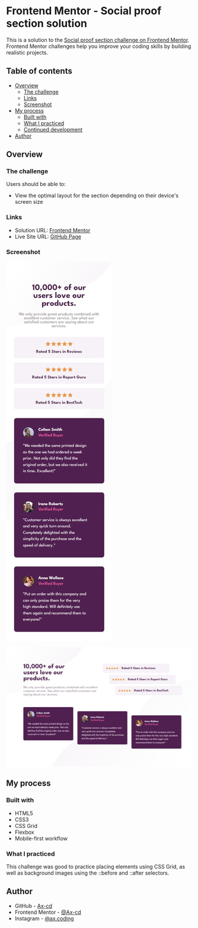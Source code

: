 # Frontend Mentor - Social proof section solution

This is a solution to the [Social proof section challenge on Frontend Mentor](https://www.frontendmentor.io/challenges/social-proof-section-6e0qTv_bA). Frontend Mentor challenges help you improve your coding skills by building realistic projects.

## Table of contents

- [Overview](#overview)
  - [The challenge](#the-challenge)
  - [Links](#links)
  - [Screenshot](#screenshot)
- [My process](#my-process)
  - [Built with](#built-with)
  - [What I practiced](#what-i-practiced)
  - [Continued development](#continued-development)
- [Author](#author)

## Overview

### The challenge

Users should be able to:

- View the optimal layout for the section depending on their device's screen size

### Links

- Solution URL: [Frontend Mentor](https://www.frontendmentor.io/solutions/social-proof-section-using-css-grid-18kBz42wcj)
- Live Site URL: [GitHub Page](https://ax-cd.github.io/social-proof-section-challenge/)

### Screenshot

![](./src/images/mobile-design-screenshot.jpeg)

![](./src/images/desktop-design-screenshot.jpeg)

## My process

### Built with

- HTML5
- CSS3
- CSS Grid
- Flexbox
- Mobile-first workflow

### What I practiced

This challenge was good to practice placing elements using CSS Grid, as well as background images using the ::before and ::after selectors.

## Author

- GitHub - [Ax-cd](https://github.com/Ax-cd)
- Frontend Mentor - [@Ax-cd](https://www.frontendmentor.io/profile/Ax-cd)
- Instagram - [@ax.coding](https://www.instagram.com/ax.coding/)

